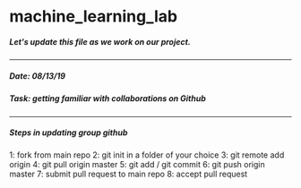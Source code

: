 # machine_learning_lab
##### Let's update this file as we work on our project.
-----------------------------------------------------
##### Date: 08/13/19

##### Task: getting familiar with collaborations on Github
-----------------------------------------------------
##### Steps in updating group github
1: fork from main repo
2: git init in a folder of your choice
3: git remote add origin <url>
4: git pull origin master
5: git add / git commit
6: git push origin master
7: submit pull request to main repo
8: accept pull request

